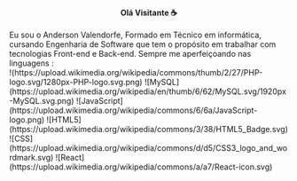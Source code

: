 <center><b>Olá Visitante ☕</b></center>
<br>
Eu sou o Anderson Valendorfe, Formado em Técnico em informática, cursando Engenharia de Software que tem o propósito em trabalhar com tecnologias Front-end e Back-end. Sempre me aperfeiçoando nas linguagens :
<br>
!(https://upload.wikimedia.org/wikipedia/commons/thumb/2/27/PHP-logo.svg/1280px-PHP-logo.svg.png)
![MySQL](https://upload.wikimedia.org/wikipedia/en/thumb/6/62/MySQL.svg/1920px-MySQL.svg.png)
![JavaScript](https://upload.wikimedia.org/wikipedia/commons/6/6a/JavaScript-logo.png)
![HTML5](https://upload.wikimedia.org/wikipedia/commons/3/38/HTML5_Badge.svg)
![CSS](https://upload.wikimedia.org/wikipedia/commons/d/d5/CSS3_logo_and_wordmark.svg)
![React](https://upload.wikimedia.org/wikipedia/commons/a/a7/React-icon.svg)
